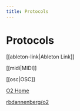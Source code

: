 ```yaml
---
title: Protocols
---
```


# Protocols

[[ableton-link|Ableton Link]]

[[midi|MIDI]]

[[osc|OSC]]

[O2 Home](https://rbdannenberg.github.io/o2/)

[rbdannenberg/o2](https://github.com/rbdannenberg/o2)
